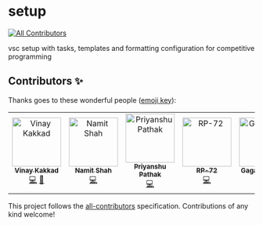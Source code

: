 # setup
<!-- ALL-CONTRIBUTORS-BADGE:START - Do not remove or modify this section -->
[![All Contributors](https://img.shields.io/badge/all_contributors-6-orange.svg?style=flat-square)](#contributors-)
<!-- ALL-CONTRIBUTORS-BADGE:END -->
vsc setup with tasks, templates and formatting configuration for competitive programming

## Contributors ✨

Thanks goes to these wonderful people ([emoji key](https://allcontributors.org/docs/en/emoji-key)):

<!-- ALL-CONTRIBUTORS-LIST:START - Do not remove or modify this section -->
<!-- prettier-ignore-start -->
<!-- markdownlint-disable -->
<table>
  <tbody>
    <tr>
      <td align="center"><a href="https://vinaykakkad.tech/"><img src="https://avatars.githubusercontent.com/u/56934712?v=4?s=100" width="100px;" alt="Vinay Kakkad"/><br /><sub><b>Vinay Kakkad</b></sub></a><br /><a href="https://github.com/vinaykakkad/setup/commits?author=vinaykakkad" title="Code">💻</a> <a href="#maintenance-vinaykakkad" title="Maintenance">🚧</a></td>
      <td align="center"><a href="https://github.com/NamitS27"><img src="https://avatars.githubusercontent.com/u/46996122?v=4?s=100" width="100px;" alt="Namit Shah"/><br /><sub><b>Namit Shah</b></sub></a><br /><a href="https://github.com/vinaykakkad/setup/commits?author=NamitS27" title="Code">💻</a></td>
      <td align="center"><a href="https://github.com/priyanshu-28"><img src="https://avatars.githubusercontent.com/u/76212148?v=4?s=100" width="100px;" alt="Priyanshu Pathak"/><br /><sub><b>Priyanshu Pathak</b></sub></a><br /><a href="https://github.com/vinaykakkad/setup/commits?author=priyanshu-28" title="Code">💻</a></td>
      <td align="center"><a href="https://github.com/RP-72"><img src="https://avatars.githubusercontent.com/u/59957244?v=4?s=100" width="100px;" alt="RP-72"/><br /><sub><b>RP-72</b></sub></a><br /><a href="https://github.com/vinaykakkad/setup/commits?author=RP-72" title="Code">💻</a></td>
      <td align="center"><a href="https://github.com/Gagansankhla"><img src="https://avatars.githubusercontent.com/u/63205462?v=4?s=100" width="100px;" alt="Gagansankhla"/><br /><sub><b>Gagansankhla</b></sub></a><br /><a href="https://github.com/vinaykakkad/setup/commits?author=Gagansankhla" title="Code">💻</a></td>
      <td align="center"><a href="https://github.com/neelpopat242"><img src="https://avatars.githubusercontent.com/u/60340946?v=4?s=100" width="100px;" alt="Neel Popat"/><br /><sub><b>Neel Popat</b></sub></a><br /><a href="https://github.com/vinaykakkad/setup/commits?author=neelpopat242" title="Code">💻</a></td>
      <td align="center"><a href="https://github.com/nipun3333"><img src="https://avatars.githubusercontent.com/u/70288062?v=4?s=100" width="100px;" alt="Nipun Patel"/><br /><sub><b>Nipun Patel</b></sub></a><br /><a href="https://github.com/vinaykakkad/setup/commits?author=nipun3333" title="Code">💻</a></td>
    </tr>
  </tbody>
</table>

<!-- markdownlint-restore -->
<!-- prettier-ignore-end -->

<!-- ALL-CONTRIBUTORS-LIST:END -->

This project follows the [all-contributors](https://github.com/all-contributors/all-contributors) specification. Contributions of any kind welcome!